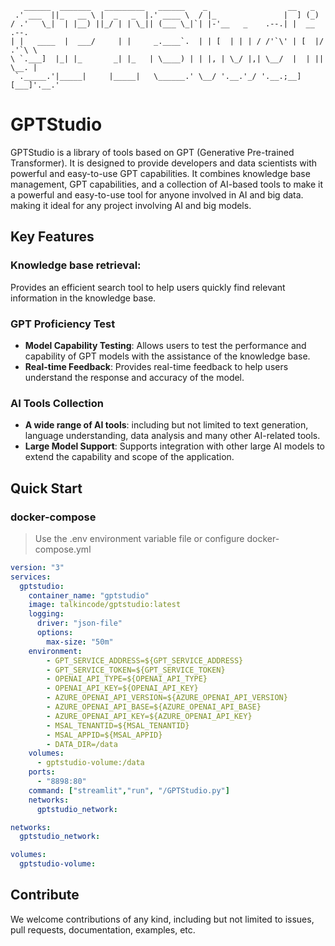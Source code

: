 
       ______  _______   _________   ______    _                  __   _          
     .' ___  ||_   __ \ |  _   _  |.' ____ \  / |_               |  ] (_)         
    / .'   \_|  | |__) ||_/ | | \_|| (___ \_|`| |-'__   _    .--.| |  __   .--.   
    | |   ____  |  ___/     | |     _.____`.  | | [  | | | / /'`\' | [  |/ .'`\ \ 
    \ `.___]  |_| |_       _| |_   | \____) | | |, | \_/ |,| \__/  |  | || \__. | 
     `._____.'|_____|     |_____|   \______.' \__/ '.__.'_/ '.__.;__][___]'.__.'  
                                                                                  
            
# GPTStudio

GPTStudio is a library of tools based on GPT (Generative Pre-trained Transformer).
It is designed to provide developers and data scientists with powerful and easy-to-use GPT capabilities.
It combines knowledge base management, GPT capabilities, and a collection of AI-based tools to make it 
a powerful and easy-to-use tool for anyone involved in AI and big data.
making it ideal for any project involving AI and big models.
    
## Key Features
    
### Knowledge base retrieval:
    
Provides an efficient search tool to help users quickly find relevant information in the knowledge base.
    
### GPT Proficiency Test

- **Model Capability Testing**: Allows users to test the performance and capability of GPT models with the assistance of the knowledge base.
- **Real-time Feedback**: Provides real-time feedback to help users understand the response and accuracy of the model.
    
### AI Tools Collection

- **A wide range of AI tools**: including but not limited to text generation, language understanding, data analysis and many other AI-related tools.
- **Large Model Support**: Supports integration with other large AI models to extend the capability and scope of the application.


## Quick Start

### docker-compose

> Use the .env environment variable file or configure docker-compose.yml

```yaml
version: "3"
services:
  gptstudio:
    container_name: "gptstudio"
    image: talkincode/gptstudio:latest
    logging:
      driver: "json-file"
      options:
        max-size: "50m"
    environment:
        - GPT_SERVICE_ADDRESS=${GPT_SERVICE_ADDRESS}
        - GPT_SERVICE_TOKEN=${GPT_SERVICE_TOKEN}
        - OPENAI_API_TYPE=${OPENAI_API_TYPE}
        - OPENAI_API_KEY=${OPENAI_API_KEY}
        - AZURE_OPENAI_API_VERSION=${AZURE_OPENAI_API_VERSION}
        - AZURE_OPENAI_API_BASE=${AZURE_OPENAI_API_BASE}
        - AZURE_OPENAI_API_KEY=${AZURE_OPENAI_API_KEY}
        - MSAL_TENANTID=${MSAL_TENANTID}
        - MSAL_APPID=${MSAL_APPID}
        - DATA_DIR=/data
    volumes:
      - gptstudio-volume:/data
    ports:
      - "8898:80"
    command: ["streamlit","run", "/GPTStudio.py"]
    networks:
      gptstudio_network:

networks:
  gptstudio_network:

volumes:
  gptstudio-volume:
```

## Contribute

We welcome contributions of any kind, including but not limited to issues, pull requests, documentation, examples, etc.
